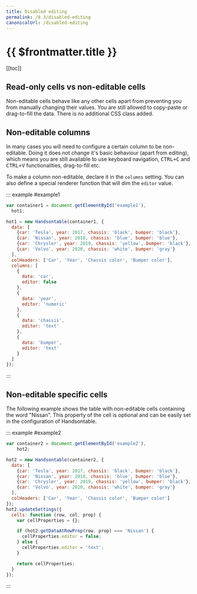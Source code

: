 ```yaml
---
title: Disabled editing
permalink: /8.3/disabled-editing
canonicalUrl: /disabled-editing
---
```


# {{ $frontmatter.title }}

[[toc]]

## Read-only cells vs non-editable cells

Non-editable cells behave like any other cells apart from preventing you from manually changing their values. You are still allowed to copy-paste or drag-to-fill the data. There is no additional CSS class added.

## Non-editable columns

In many cases you will need to configure a certain column to be non-editable. Doing it does not change it's basic behaviour (apart from editing), which means you are still available to use keyboard navigation, <kbd>CTRL+C</kbd> and <kbd>CTRL+V</kbd> functionalities, drag-to-fill etc.

To make a column non-editable, declare it in the `columns` setting. You can also define a special renderer function that will dim the `editor` value.

::: example #example1
```js
var container1 = document.getElementById('example1'),
  hot1;

hot1 = new Handsontable(container1, {
  data: [
    {car: 'Tesla', year: 2017, chassis: 'black', bumper: 'black'},
    {car: 'Nissan', year: 2018, chassis: 'blue', bumper: 'blue'},
    {car: 'Chrysler', year: 2019, chassis: 'yellow', bumper: 'black'},
    {car: 'Volvo', year: 2020, chassis: 'white', bumper: 'gray'}
  ],
  colHeaders: ['Car', 'Year', 'Chassis color', 'Bumper color'],
  columns: [
    {
      data: 'car',
      editor: false
    },
    {
      data: 'year',
      editor: 'numeric'
    },
    {
      data: 'chassis',
      editor: 'text'
    },
    {
      data: 'bumper',
      editor: 'text'
    }
  ]
});
```
:::

## Non-editable specific cells

The following example shows the table with non-editable cells containing the word "Nissan". This property of the cell is optional and can be easily set in the configuration of Handsontable.

::: example #example2
```js
var container2 = document.getElementById('example2'),
    hot2;

hot2 = new Handsontable(container2, {
  data: [
    {car: 'Tesla', year: 2017, chassis: 'black', bumper: 'black'},
    {car: 'Nissan', year: 2018, chassis: 'blue', bumper: 'blue'},
    {car: 'Chrysler', year: 2019, chassis: 'yellow', bumper: 'black'},
    {car: 'Volvo', year: 2020, chassis: 'white', bumper: 'gray'}
  ],
  colHeaders: ['Car', 'Year', 'Chassis color', 'Bumper color']
});
hot2.updateSettings({
  cells: function (row, col, prop) {
    var cellProperties = {};

    if (hot2.getDataAtRowProp(row, prop) === 'Nissan') {
      cellProperties.editor = false;
    } else {
      cellProperties.editor = 'text';
    }

    return cellProperties;
  }
});
```
:::
